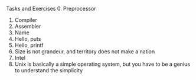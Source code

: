 Tasks and Exercises
0. Preprocessor
1. Compiler
2. Assembler
3. Name
4. Hello, puts
5. Hello, printf
6. Size is not grandeur, and territory does not make a nation
7. Intel
8. Unix is basically a simple operating system, but you have to be a genius to understand the simplicity
